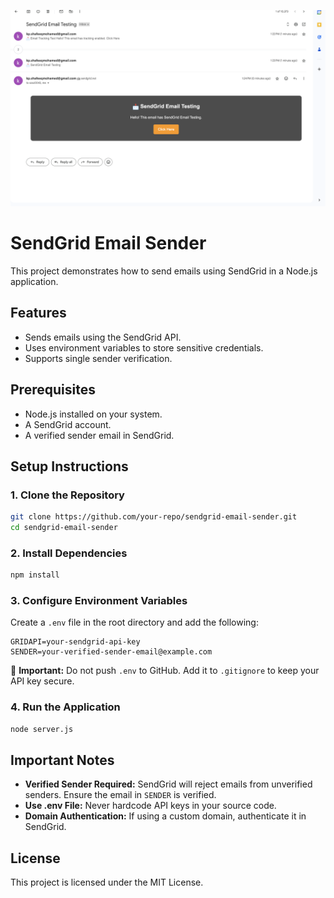 ![Alt text](screenShot.png)

# SendGrid Email Sender

This project demonstrates how to send emails using SendGrid in a Node.js application.

## Features
- Sends emails using the SendGrid API.
- Uses environment variables to store sensitive credentials.
- Supports single sender verification.

## Prerequisites
- Node.js installed on your system.
- A SendGrid account.
- A verified sender email in SendGrid.

## Setup Instructions
### 1. Clone the Repository
```sh
git clone https://github.com/your-repo/sendgrid-email-sender.git
cd sendgrid-email-sender
```

### 2. Install Dependencies
```sh
npm install
```

### 3. Configure Environment Variables
Create a `.env` file in the root directory and add the following:
```
GRIDAPI=your-sendgrid-api-key
SENDER=your-verified-sender-email@example.com
```
🚨 **Important:** Do not push `.env` to GitHub. Add it to `.gitignore` to keep your API key secure.

### 4. Run the Application
```sh
node server.js
```

## Important Notes
- **Verified Sender Required:** SendGrid will reject emails from unverified senders. Ensure the email in `SENDER` is verified.
- **Use .env File:** Never hardcode API keys in your source code.
- **Domain Authentication:** If using a custom domain, authenticate it in SendGrid.

## License
This project is licensed under the MIT License.


